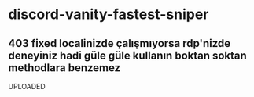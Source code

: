 # discord-vanity-fastest-sniper
403 fixed localinizde çalışmıyorsa rdp'nizde deneyiniz hadi güle güle kullanın boktan soktan methodlara benzemez
--------------------------------------------------------------------------------------------
UPLOADED
